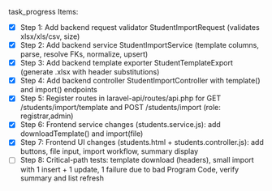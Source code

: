 task_progress Items:
- [x] Step 1: Add backend request validator StudentImportRequest (validates xlsx/xls/csv, size)
- [x] Step 2: Add backend service StudentImportService (template columns, parse, resolve FKs, normalize, upsert)
- [x] Step 3: Add backend template exporter StudentTemplateExport (generate .xlsx with header substitutions)
- [x] Step 4: Add backend controller StudentImportController with template() and import() endpoints
- [x] Step 5: Register routes in laravel-api/routes/api.php for GET /students/import/template and POST /students/import (role: registrar,admin)
- [x] Step 6: Frontend service changes (students.service.js): add downloadTemplate() and import(file)
- [x] Step 7: Frontend UI changes (students.html + students.controller.js): add buttons, file input, import workflow, summary display
- [ ] Step 8: Critical-path tests: template download (headers), small import with 1 insert + 1 update, 1 failure due to bad Program Code, verify summary and list refresh
